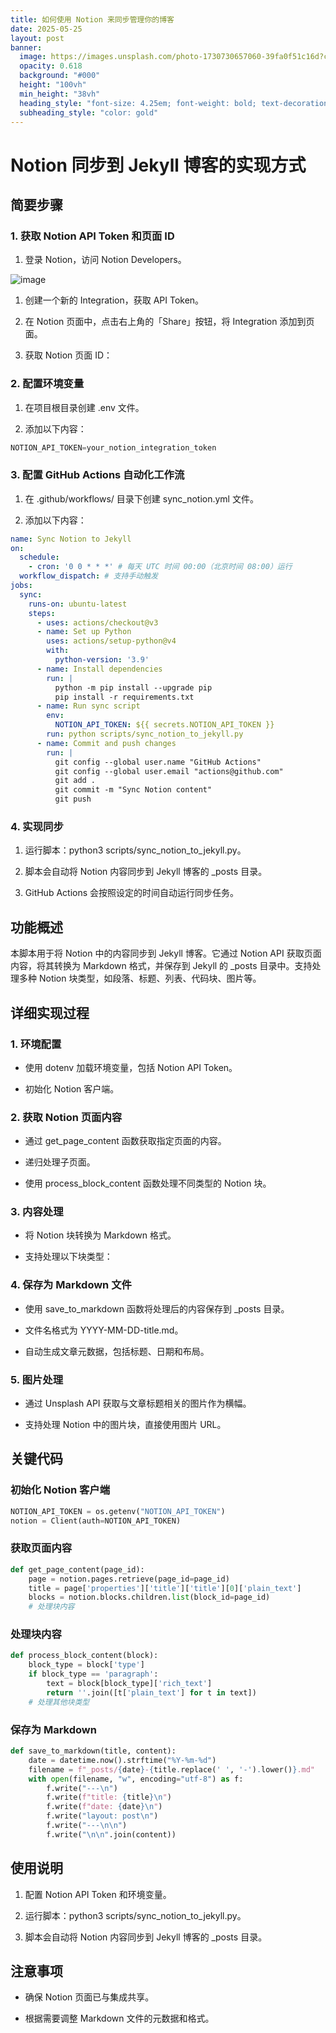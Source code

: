 ```yaml
---
title: 如何使用 Notion 来同步管理你的博客
date: 2025-05-25
layout: post
banner:
  image: https://images.unsplash.com/photo-1730730657060-39fa0f51c16d?crop=entropy&cs=tinysrgb&fit=max&fm=jpg&ixid=M3w2OTIwMzJ8MHwxfHJhbmRvbXx8fHx8fHx8fDE3NDgxODI2NjZ8&ixlib=rb-4.1.0&q=80&w=1080
  opacity: 0.618
  background: "#000"
  height: "100vh"
  min_height: "38vh"
  heading_style: "font-size: 4.25em; font-weight: bold; text-decoration: underline"
  subheading_style: "color: gold"
---
```


# Notion 同步到 Jekyll 博客的实现方式

## 简要步骤

### 1. 获取 Notion API Token 和页面 ID

1. 登录 Notion，访问 Notion Developers。

![image](https://prod-files-secure.s3.us-west-2.amazonaws.com/a7a0cc5a-89b9-4cda-8686-1fba0ca52f40/d19c1afe-dea5-4312-9333-786b0ba83054/image.png?X-Amz-Algorithm=AWS4-HMAC-SHA256&X-Amz-Content-Sha256=UNSIGNED-PAYLOAD&X-Amz-Credential=ASIAZI2LB4667QQ2KD2P%2F20250525%2Fus-west-2%2Fs3%2Faws4_request&X-Amz-Date=20250525T141746Z&X-Amz-Expires=3600&X-Amz-Security-Token=IQoJb3JpZ2luX2VjEGMaCXVzLXdlc3QtMiJHMEUCIQC1HdON3F3Q9a7KgQi4BMH50bpQcqfsq99aXUwvxwqLhQIgXBWS8WadF9%2BbBozPA%2Fk5KJc2kSUn0ZsEOlVzcUERNsEq%2FwMIKxAAGgw2Mzc0MjMxODM4MDUiDKsh9vMjttUMPJNxPyrcA7S%2FQq0HwE72mkukKBOEKSAqmlXnSuSt%2FbOu%2F4NGgm6ozugpHigwgwSi8gm1u6dag131asyRFhjB0azHfX%2F6z6uIXvI6GL6bv4YmjcsLCJh53pb3sD5nxAV0nQzF3Ik9m7iHMnNBm%2Fg3U3KOuGdRYJjEbzLCfLrzsLdNy0FIsoV485hdIer8OW9hatYoXLb5mERf2ePcRFEjfBlHm5PHz4kaIjG8%2FJ8jGwCcXqNx50u4RZxhl3B8SDubs%2FZs2rn8b6QYGRZjFJfqfA9NXb8kLoG50IBn7vAMoXKSQLd%2Bz8ULLVweGV4wRHWO6ebp6zs3Nc9gtfUwCNEZETllivq8HmSBNkKWmeX7%2FIcsnhk%2FAnx%2BjpxEha0sBmJVSayB0c6HYQ3KsnMm9QnzMFiEvgbXDkarH8aqjH6v9sgz3aN5%2F59jbMFjvqP%2FepJO8duvzEB0i78xBbqXpa4cAoCD8vorWDJ8Iqt8F%2BD3BDRIwk1ysbxqaUlFkZyDGDEyiXebL3u1YBBLLnHQlzpogg9LcB%2FEoMHPik77tklBiSmYhcfNmGxwQSkGbdEddqS%2BQE2Aeg39hhDyYeifbC8XQIVhXKAYwt3KZdpKM9FhDHBkMFF5hq2p48OdKMrsg7pBlRL3ML7dy8EGOqUBf9QH23RqOsyhysnU%2BcZkN8L5EY54G7NRATn0uFsKv7K6mkBqpvL38BzV3bdiZmTM8zNywtPOXeQRk6mvxU6df8y1zox1a5jiRpNnfJBLmmanzsY%2Be4a4MjDIEgGKo3JIhgqMpMJfpS1JeO1yc1S0L2ibAYdpWSan31BebLq%2FskrENyyyQvXT67Is%2Fr%2BLQYOGo%2FC8W7z6mYa0ViLqgcMIbssshXB%2B&X-Amz-Signature=97f369f36e02e46e78361df88f6223a80bd29db06f0d6ee1eda0adef3e588a82&X-Amz-SignedHeaders=host&x-id=GetObject)

1. 创建一个新的 Integration，获取 API Token。

1. 在 Notion 页面中，点击右上角的「Share」按钮，将 Integration 添加到页面。

1. 获取 Notion 页面 ID：


### 2. 配置环境变量

1. 在项目根目录创建 .env 文件。

1. 添加以下内容：

```javascript
NOTION_API_TOKEN=your_notion_integration_token
```

### 3. 配置 GitHub Actions 自动化工作流

1. 在 .github/workflows/ 目录下创建 sync_notion.yml 文件。

1. 添加以下内容：

```yaml
name: Sync Notion to Jekyll
on:
  schedule:
    - cron: '0 0 * * *' # 每天 UTC 时间 00:00（北京时间 08:00）运行
  workflow_dispatch: # 支持手动触发
jobs:
  sync:
    runs-on: ubuntu-latest
    steps:
      - uses: actions/checkout@v3
      - name: Set up Python
        uses: actions/setup-python@v4
        with:
          python-version: '3.9'
      - name: Install dependencies
        run: |
          python -m pip install --upgrade pip
          pip install -r requirements.txt
      - name: Run sync script
        env:
          NOTION_API_TOKEN: ${{ secrets.NOTION_API_TOKEN }}
        run: python scripts/sync_notion_to_jekyll.py
      - name: Commit and push changes
        run: |
          git config --global user.name "GitHub Actions"
          git config --global user.email "actions@github.com"
          git add .
          git commit -m "Sync Notion content"
          git push
```

### 4. 实现同步

1. 运行脚本：python3 scripts/sync_notion_to_jekyll.py。

1. 脚本会自动将 Notion 内容同步到 Jekyll 博客的 _posts 目录。

1. GitHub Actions 会按照设定的时间自动运行同步任务。

## 功能概述

本脚本用于将 Notion 中的内容同步到 Jekyll 博客。它通过 Notion API 获取页面内容，将其转换为 Markdown 格式，并保存到 Jekyll 的 _posts 目录中。支持处理多种 Notion 块类型，如段落、标题、列表、代码块、图片等。

## 详细实现过程

### 1. 环境配置

- 使用 dotenv 加载环境变量，包括 Notion API Token。

- 初始化 Notion 客户端。

### 2. 获取 Notion 页面内容

- 通过 get_page_content 函数获取指定页面的内容。

- 递归处理子页面。

- 使用 process_block_content 函数处理不同类型的 Notion 块。

### 3. 内容处理

- 将 Notion 块转换为 Markdown 格式。

- 支持处理以下块类型：


### 4. 保存为 Markdown 文件

- 使用 save_to_markdown 函数将处理后的内容保存到 _posts 目录。

- 文件名格式为 YYYY-MM-DD-title.md。

- 自动生成文章元数据，包括标题、日期和布局。

### 5. 图片处理

- 通过 Unsplash API 获取与文章标题相关的图片作为横幅。

- 支持处理 Notion 中的图片块，直接使用图片 URL。

## 关键代码

### 初始化 Notion 客户端

```python
NOTION_API_TOKEN = os.getenv("NOTION_API_TOKEN")
notion = Client(auth=NOTION_API_TOKEN)
```

### 获取页面内容

```python
def get_page_content(page_id):
    page = notion.pages.retrieve(page_id=page_id)
    title = page['properties']['title']['title'][0]['plain_text']
    blocks = notion.blocks.children.list(block_id=page_id)
    # 处理块内容
```

### 处理块内容

```python
def process_block_content(block):
    block_type = block['type']
    if block_type == 'paragraph':
        text = block[block_type]['rich_text']
        return ''.join([t['plain_text'] for t in text])
    # 处理其他块类型
```

### 保存为 Markdown

```python
def save_to_markdown(title, content):
    date = datetime.now().strftime("%Y-%m-%d")
    filename = f"_posts/{date}-{title.replace(' ', '-').lower()}.md"
    with open(filename, "w", encoding="utf-8") as f:
        f.write("---\n")
        f.write(f"title: {title}\n")
        f.write(f"date: {date}\n")
        f.write("layout: post\n")
        f.write("---\n\n")
        f.write("\n\n".join(content))
```

## 使用说明

1. 配置 Notion API Token 和环境变量。

1. 运行脚本：python3 scripts/sync_notion_to_jekyll.py。

1. 脚本会自动将 Notion 内容同步到 Jekyll 博客的 _posts 目录。

## 注意事项

- 确保 Notion 页面已与集成共享。

- 根据需要调整 Markdown 文件的元数据和格式。